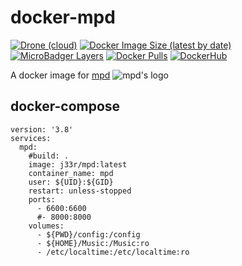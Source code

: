 # docker-mpd
[![Drone (cloud)](https://img.shields.io/drone/build/jee-r/docker-mpd?&style=flat-square)](https://cloud.drone.io/jee-r/docker-mpd)
[![Docker Image Size (latest by date)](https://img.shields.io/docker/image-size/j33r/mpd?style=flat-square)](https://microbadger.com/images/j33r/mpd)
[![MicroBadger Layers](https://img.shields.io/microbadger/layers/j33r/mpd?style=flat-square)](https://microbadger.com/images/j33r/mpd)
[![Docker Pulls](https://img.shields.io/docker/pulls/j33r/mpd?style=flat-square)](https://hub.docker.com/r/j33r/mpd)
[![DockerHub](https://shields.io/badge/Dockerhub-j33r/php%E2%88%92fpm-%232496ED?logo=docker&style=flat-square)](https://hub.docker.com/r/j33r/mpd)


A docker image for [mpd](https://mpd-torrent.org/) ![mpd's logo](https://imgur.com/Ke0wBtA.png)

## docker-compose

```
version: '3.8'
services:
  mpd:
    #build: .
    image: j33r/mpd:latest
    container_name: mpd
    user: ${UID}:${GID}
    restart: unless-stopped
    ports:
      - 6600:6600
      #- 8000:8000
    volumes:
      - ${PWD}/config:/config
      - ${HOME}/Music:/Music:ro
      - /etc/localtime:/etc/localtime:ro
```
